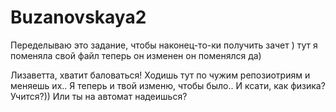 # Buzanovskaya2
Переделываю 
это задание,
чтобы наконец-то-ки
получить зачет
)
тут я поменяла свой файл 
теперь он изменен
он поменялся
да)

Лизаветта, хватит баловаться!
Ходишь тут по чужим репозиотриям и меняешь их..
Я теперь и твой изменю, чтобы было.. 
И ксати, как физика? Учится?)) Или ты на автомат надеишься?

